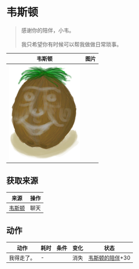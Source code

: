 # 韦斯顿  
> 感谢你的陪伴，小韦。<br><br>我只希望你有时候可以帮我做做日常琐事。  
  
  韦斯顿  |   图片   
 ----  |  ----:   
   |  ![](Sprite/Weston.png)   
  
## 获取来源  
来源  |  操作  
----  |  ----  
[韦斯顿](Weston.md)  |  聊天  
## 动作  
动作  |  耗时  |  条件  |  变化  |  状态  
----  |  ----  |  ----  |  ----  |  ----  
我得走了。<br>  |  -  |    |  消失  |  [韦斯顿的陪伴](WestonCompany.md)+30  
